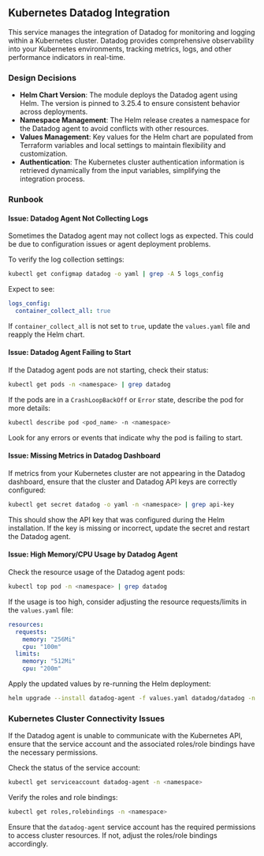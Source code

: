 ## Kubernetes Datadog Integration

This service manages the integration of Datadog for monitoring and logging within a Kubernetes cluster. Datadog provides comprehensive observability into your Kubernetes environments, tracking metrics, logs, and other performance indicators in real-time.

### Design Decisions 

- **Helm Chart Version**: The module deploys the Datadog agent using Helm. The version is pinned to 3.25.4 to ensure consistent behavior across deployments.
- **Namespace Management**: The Helm release creates a namespace for the Datadog agent to avoid conflicts with other resources.
- **Values Management**: Key values for the Helm chart are populated from Terraform variables and local settings to maintain flexibility and customization.
- **Authentication**: The Kubernetes cluster authentication information is retrieved dynamically from the input variables, simplifying the integration process.

### Runbook

#### Issue: Datadog Agent Not Collecting Logs

Sometimes the Datadog agent may not collect logs as expected. This could be due to configuration issues or agent deployment problems.

To verify the log collection settings:

```sh
kubectl get configmap datadog -o yaml | grep -A 5 logs_config
```

Expect to see:
```yaml
logs_config:
  container_collect_all: true
```

If `container_collect_all` is not set to `true`, update the `values.yaml` file and reapply the Helm chart.

#### Issue: Datadog Agent Failing to Start

If the Datadog agent pods are not starting, check their status:

```sh
kubectl get pods -n <namespace> | grep datadog
```

If the pods are in a `CrashLoopBackOff` or `Error` state, describe the pod for more details:

```sh
kubectl describe pod <pod_name> -n <namespace>
```

Look for any errors or events that indicate why the pod is failing to start.

#### Issue: Missing Metrics in Datadog Dashboard

If metrics from your Kubernetes cluster are not appearing in the Datadog dashboard, ensure that the cluster and Datadog API keys are correctly configured:

```sh
kubectl get secret datadog -o yaml -n <namespace> | grep api-key
```

This should show the API key that was configured during the Helm installation. If the key is missing or incorrect, update the secret and restart the Datadog agent.

#### Issue: High Memory/CPU Usage by Datadog Agent

Check the resource usage of the Datadog agent pods:

```sh
kubectl top pod -n <namespace> | grep datadog
```

If the usage is too high, consider adjusting the resource requests/limits in the `values.yaml` file:

```yaml
resources:
  requests:
    memory: "256Mi"
    cpu: "100m"
  limits:
    memory: "512Mi"
    cpu: "200m"
```

Apply the updated values by re-running the Helm deployment:

```sh
helm upgrade --install datadog-agent -f values.yaml datadog/datadog -n <namespace>
```

### Kubernetes Cluster Connectivity Issues

If the Datadog agent is unable to communicate with the Kubernetes API, ensure that the service account and the associated roles/role bindings have the necessary permissions.

Check the status of the service account:

```sh
kubectl get serviceaccount datadog-agent -n <namespace>
```

Verify the roles and role bindings:

```sh
kubectl get roles,rolebindings -n <namespace>
```

Ensure that the `datadog-agent` service account has the required permissions to access cluster resources. If not, adjust the roles/role bindings accordingly.

